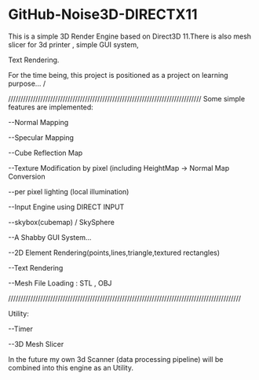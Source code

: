 # GitHub-Noise3D-DIRECTX11

This is a simple 3D Render Engine based on Direct3D 11.There is also mesh slicer for 3d printer , simple GUI system,

Text Rendering.

For the time being, this project is positioned as a project on learning purpose... /


//////////////////////////////////////////////////////////////////////////////
Some simple features are implemented:

--Normal Mapping

--Specular Mapping

--Cube Reflection Map

--Texture Modification by pixel (including HeightMap -> Normal Map Conversion

--per pixel lighting (local illumination)

--Input Engine using DIRECT INPUT

--skybox(cubemap) / SkySphere

--A Shabby GUI System...

--2D Element Rendering(points,lines,triangle,textured rectangles)

--Text Rendering

--Mesh File Loading : STL , OBJ

//////////////////////////////////////////////////////////////////////////////////////////////

Utility:

--Timer

--3D Mesh Slicer

In the future my own 3d Scanner (data processing pipeline) will be combined into this engine as an Utility.

